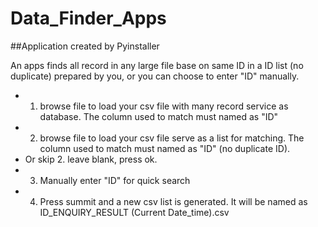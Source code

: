 # Data_Finder_Apps
##Application created by Pyinstaller

An apps finds all record in any large file base on same ID in a ID list (no duplicate) prepared by you, or you can choose to enter "ID" manually.

- 1. browse file to load your csv file with many record service as database. The column used to match must named as "ID"
- 2. browse file to load your csv file serve as a list for matching. The column used to match must named as "ID" (no duplicate ID).
- Or skip 2. leave blank, press ok.
- 3. Manually enter "ID" for quick search
- 4. Press summit and a new csv list is generated. It will be named as ID_ENQUIRY_RESULT (Current Date_time).csv
